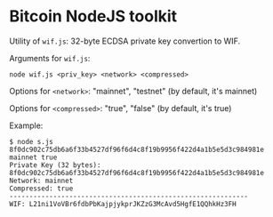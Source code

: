 # Bitcoin NodeJS toolkit
Utility of ``wif.js``: 32-byte ECDSA private key convertion to WIF.

Arguments for ``wif.js``:

``node wif.js <priv_key> <network> <compressed>``

Options for ``<network>``: "mainnet", "testnet" (by default, it's mainnet)

Options for ``<compressed>``: "true", "false" (by default, it's true)

Example:
```
$ node s.js 8f0dc902c75db6a6f33b4527df96f6d4c8f19b9956f422d4a1b5e5d3c984981e mainnet true
Private Key (32 bytes): 8f0dc902c75db6a6f33b4527df96f6d4c8f19b9956f422d4a1b5e5d3c984981e
Network: mainnet
Compressed: true
------------------------------------------------------------
WIF: L21ni1VoVBr6fdbPbKajpjykprJKZzG3McAvd5HgfE1QQhkHz3FH
```
